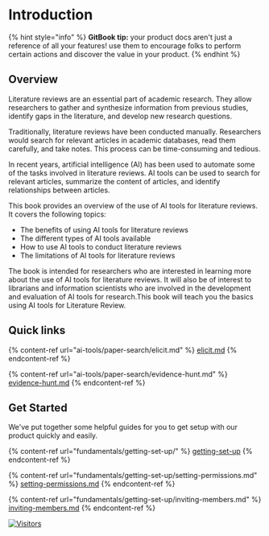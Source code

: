 # Introduction

{% hint style="info" %}
**GitBook tip:** your product docs aren't just a reference of all your features! use them to encourage folks to perform certain actions and discover the value in your product.
{% endhint %}

## Overview

Literature reviews are an essential part of academic research. They allow researchers to gather and synthesize information from previous studies, identify gaps in the literature, and develop new research questions.

Traditionally, literature reviews have been conducted manually. Researchers would search for relevant articles in academic databases, read them carefully, and take notes. This process can be time-consuming and tedious.

In recent years, artificial intelligence (AI) has been used to automate some of the tasks involved in literature reviews. AI tools can be used to search for relevant articles, summarize the content of articles, and identify relationships between articles.

This book provides an overview of the use of AI tools for literature reviews. It covers the following topics:

* The benefits of using AI tools for literature reviews
* The different types of AI tools available
* How to use AI tools to conduct literature reviews
* The limitations of AI tools for literature reviews

The book is intended for researchers who are interested in learning more about the use of AI tools for literature reviews. It will also be of interest to librarians and information scientists who are involved in the development and evaluation of AI tools for research.This book will teach you the basics using AI tools for Literature Review.

## Quick links

{% content-ref url="ai-tools/paper-search/elicit.md" %}
[elicit.md](ai-tools/paper-search/elicit.md)
{% endcontent-ref %}

{% content-ref url="ai-tools/paper-search/evidence-hunt.md" %}
[evidence-hunt.md](ai-tools/paper-search/evidence-hunt.md)
{% endcontent-ref %}

## Get Started

We've put together some helpful guides for you to get setup with our product quickly and easily.

{% content-ref url="fundamentals/getting-set-up/" %}
[getting-set-up](fundamentals/getting-set-up/)
{% endcontent-ref %}

{% content-ref url="fundamentals/getting-set-up/setting-permissions.md" %}
[setting-permissions.md](fundamentals/getting-set-up/setting-permissions.md)
{% endcontent-ref %}

{% content-ref url="fundamentals/getting-set-up/inviting-members.md" %}
[inviting-members.md](fundamentals/getting-set-up/inviting-members.md)
{% endcontent-ref %}

[![Visitors](https://api.visitorbadge.io/api/visitors?path=https%3A%2F%2Fgithub.com%2Fdrshahizan&labelColor=%23697689&countColor=%23555555&style=plastic)](https://visitorbadge.io/status?path=https%3A%2F%2Fgithub.com%2Fdrshahizan)
